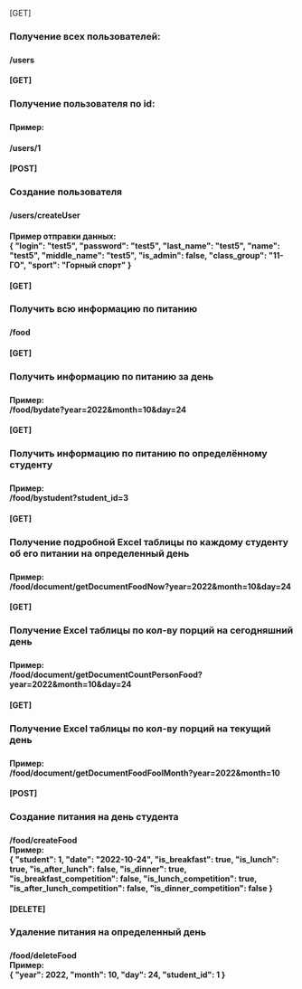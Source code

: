 [GET]
<h3>Получение всех пользователей:<h3/>
<h4><addres>/users<h4/>

[GET]
<h3>Получение пользователя по id:<h3/>
<h4>Пример:<h4/>
<h4><addres>/users/1<h4/>
  
[POST]  
<h3>Создание пользователя<h3/>
<h4><addres>/users/createUser<h4/>
  
<h4>
  Пример отправки данных: <br/>
{
  "login": "test5",
  "password": "test5",
  "last_name": "test5",
  "name": "test5",
  "middle_name": "test5",
  "is_admin": false,
  "class_group": "11-ГО",
  "sport": "Горный спорт"
}
  <h4/>
  
[GET]
<h3>Получить всю информацию по питанию<h3/>
<h4><addres>/food<h4/>
  
[GET]
<h3>Получить информацию по питанию за день<h3/>
<h4>Пример:<br/>
<addres>/food/bydate?year=2022&month=10&day=24<h4/>
  
[GET]
<h3>Получить информацию по питанию по определённому студенту<h3/>
<h4>Пример:<br/>
<addres>/food/bystudent?student_id=3<h4/>
  
[GET]
<h3>Получение подробной Excel таблицы по каждому студенту об его питании на определенный день<h3/>
<h4>Пример:<br/>
<addres>/food/document/getDocumentFoodNow?year=2022&month=10&day=24<h4/>
  
[GET]
<h3>Получение Excel таблицы по кол-ву порций на сегодняшний день<h3/>
<h4>Пример:<br/>
<addres>/food/document/getDocumentCountPersonFood?year=2022&month=10&day=24<h4/>
  
[GET]
<h3>Получение Excel таблицы по кол-ву порций на текущий день<h3/>
<h4>Пример:<br/>
<addres>/food/document/getDocumentFoodFoolMonth?year=2022&month=10<h4/>
  
[POST]
<h3>Создание питания на день студента<h3/>
<h4><addres>/food/createFood<br/>
Пример:<br/>
{
  "student": 1,
  "date": "2022-10-24",
  "is_breakfast": true,
  "is_lunch": true,
  "is_after_lunch": false,
  "is_dinner": true,
  "is_breakfast_competition": false,
  "is_lunch_competition": true,
  "is_after_lunch_competition": false,
  "is_dinner_competition": false
}<h4/>
  
[DELETE] 
<h3>Удаление питания на определенный день<h3/>
<h4><addres>/food/deleteFood<br/>
Пример:<br/>
{
  "year": 2022,
  "month": 10,
  "day": 24,
  "student_id": 1
}<h4/>
  
